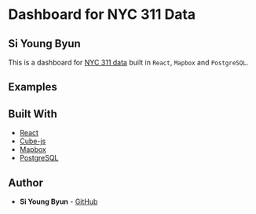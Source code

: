 # Dashboard for NYC 311 Data
## Si Young Byun

This is a dashboard for [NYC 311 data](https://data.cityofnewyork.us/Social-Services/311-Service-Requests-from-2010-to-Present/erm2-nwe9) built in `React`, `Mapbox` and `PostgreSQL`.

## Examples

## Built With

* [React](https://reactjs.org/)
* [Cube-js](https://cube.dev/)
* [Mapbox](https://www.mapbox.com/)
* [PostgreSQL](https://www.postgresql.org/)

## Author

* **Si Young Byun** - [GitHub](https://github.com/siyoungbyun)
